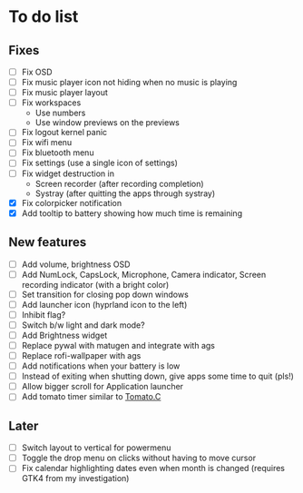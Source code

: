 # To do list

## Fixes

- [ ] Fix OSD
- [ ] Fix music player icon not hiding when no music is playing
- [ ] Fix music player layout
- [ ] Fix workspaces
  - Use numbers
  - Use window previews on the previews
- [ ] Fix logout kernel panic
- [ ] Fix wifi menu
- [ ] Fix bluetooth menu
- [ ] Fix settings (use a single icon of settings)
- [ ] Fix widget destruction in
  - Screen recorder (after recording completion)
  - Systray (after quitting the apps through systray)
- [x] Fix colorpicker notification
- [x] Add tooltip to battery showing how much time is remaining

## New features

- [ ] Add volume, brightness OSD
- [ ] Add NumLock, CapsLock, Microphone, Camera indicator, Screen
  recording indicator (with a bright color)
- [ ] Set transition for closing pop down windows
- [ ] Add launcher icon (hyprland icon to the left)
- [ ] Inhibit flag?
- [ ] Switch b/w light and dark mode?
- [ ] Add Brightness widget
- [ ] Replace pywal with matugen and integrate with ags
- [ ] Replace rofi-wallpaper with ags
- [ ] Add notifications when your battery is low
- [ ] Instead of exiting when shutting down, give apps some time to quit (pls!)
- [ ] Allow bigger scroll for Application launcher
- [ ] Add tomato timer similar to [Tomato.C](https://github.com/gabrielzschmitz/Tomato.C)

## Later

- [ ] Switch layout to vertical for powermenu
- [ ] Toggle the drop menu on clicks without having to move cursor
- [ ] Fix calendar highlighting dates even when month is changed
  (requires GTK4 from my investigation)
